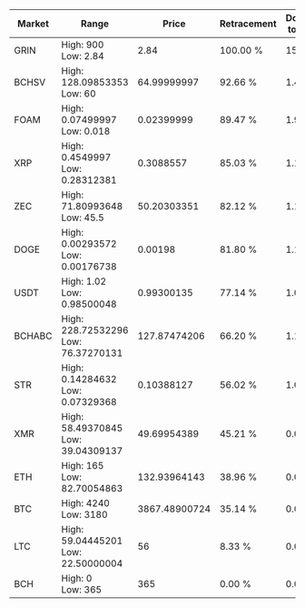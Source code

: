 | Market | Range | Price| Retracement | Doubles to 50% |
| --- | --- | --- | --- | --- |
| GRIN | High: 900<br />Low: 2.84 | 2.84 | 100.00 % | 158.95 |
| BCHSV | High: 128.09853353<br />Low: 60 | 64.99999997 | 92.66 % | 1.45 |
| FOAM | High: 0.07499997<br />Low: 0.018 | 0.02399999 | 89.47 % | 1.94 |
| XRP | High: 0.4549997<br />Low: 0.28312381 | 0.3088557 | 85.03 % | 1.19 |
| ZEC | High: 71.80993648<br />Low: 45.5 | 50.20303351 | 82.12 % | 1.17 |
| DOGE | High: 0.00293572<br />Low: 0.00176738 | 0.00198 | 81.80 % | 1.19 |
| USDT | High: 1.02<br />Low: 0.98500048 | 0.99300135 | 77.14 % | 1.01 |
| BCHABC | High: 228.72532296<br />Low: 76.37270131 | 127.87474206 | 66.20 % | 1.19 |
| STR | High: 0.14284632<br />Low: 0.07329368 | 0.10388127 | 56.02 % | 1.04 |
| XMR | High: 58.49370845<br />Low: 39.04309137 | 49.69954389 | 45.21 % | 0.00 |
| ETH | High: 165<br />Low: 82.70054863 | 132.93964143 | 38.96 % | 0.00 |
| BTC | High: 4240<br />Low: 3180 | 3867.48900724 | 35.14 % | 0.00 |
| LTC | High: 59.04445201<br />Low: 22.50000004 | 56 | 8.33 % | 0.00 |
| BCH | High: 0<br />Low: 365 | 365 | 0.00 % | 0.00 |
